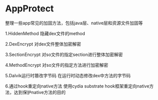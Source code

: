 # AppProtect
整理一些app常见的加固方法，包括java层、native层和资源文件加固等

1.HiddenMethod
隐藏dex文件的method

2.DexEncrypt
对dex文件整体加密解密

3.SectionEncrypt
对so文件的指定section进行整体加密解密

4.MethodEncrypt
对so文件的指定方法进行加密解密

5.Dalvik运行时篡改字节码 
在运行时动态修改dex中方法的字节码

6.通过hook重定向native方法
使用cydia substrate hook框架重定向native方法，达到保护native方法的目的